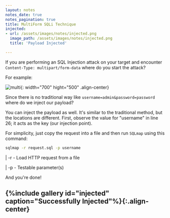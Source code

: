 ```yaml
---
layout: notes
notes_date: true
notes_pagination: true
title: MultiForm SQLi Technique
injected:
- url: /assets/images/notes/injected.png
  image_path: /assets/images/notes/injected.png
  title: 'Payload Injected'

---
```


If you are performing an SQL Injection attack on your target and encounter
`Content-Type: multipart/form-data` where do you start the attack?

For example:

![multi]({{site.baseurl}}/assets/images/notes/multi.png){: width="700"
hight="500" .align-center}

Since there is no traditional way like `username=admin&password=password` where
do we inject our payload?

You can inject the payload as well. It's similar to the traditional method, but
the locations are different. First, observe the value for "username" in line 26;
it acts as the key (our injection point).

For simplicity, just copy the request into a file and then run `SQLmap` using
this command:

```bash
sqlmap -r request.sql -p username
```

| -r - Load HTTP request from a file

| -p - Testable parameter(s)

And you're done!

{%include gallery id="injected" caption="Successfully Injected"%}{:.align-center}
---
